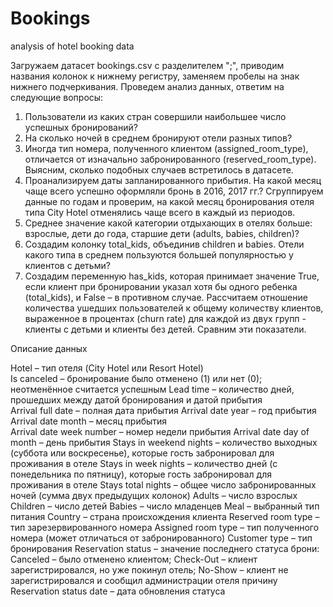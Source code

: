 # Bookings
analysis of hotel booking data


Загружаем датасет bookings.csv с разделителем ";", приводим названия колонок к нижнему регистру, заменяем пробелы на знак нижнего подчеркивания.
Проведем анализ данных, ответим на следующие вопросы:
1. Пользователи из каких стран совершили наибольшее число успешных бронирований? 
2. На сколько ночей в среднем бронируют отели разных типов?
3. Иногда тип номера, полученного клиентом (assigned_room_type), отличается от изначально забронированного (reserved_room_type). Выясним, сколько подобных случаев встретилось в датасете.
4. Проанализируем даты запланированного прибытия. 
На какой месяц чаще всего успешно оформляли бронь в 2016, 2017 гг.? 
Сгруппируем данные по годам и проверим, на какой месяц бронирования отеля типа City Hotel отменялись чаще всего в каждый из периодов.
5. Среднее значение какой категории отдыхающих в отелях больше: взрослые, дети до года, старшие дети (adults, babies, children)? 
6. Создадим колонку total_kids, объединив children и babies. Отели какого типа в среднем пользуются большей популярностью у клиентов с детьми?
7. Создадим переменную has_kids, которая принимает значение True, если клиент при бронировании указал хотя бы одного ребенка (total_kids), и False – в противном случае. Рассчитаем отношение количества ушедших пользователей к общему количеству клиентов, выраженное в процентах (churn rate) для каждой из двух групп - клиенты с детьми и клиенты без детей. Сравним эти показатели.
 

Описание данных

Hotel – тип отеля (City Hotel или Resort Hotel)  
Is canceled – бронирование было отменено (1) или нет (0); неотменённое считается успешным
Lead time – количество дней, прошедших между датой бронирования и датой прибытия  
Arrival full date – полная дата прибытия
Arrival date year – год прибытия  
Arrival date month – месяц прибытия  
Arrival date week number – номер недели прибытия
Arrival date day of month – день прибытия
Stays in weekend nights – количество выходных (суббота или воскресенье), которые гость забронировал для проживания в отеле
Stays in week nights – количество дней (с понедельника по пятницу), которые гость забронировал для проживания в отеле
Stays total nights – общее число забронированных ночей (сумма двух предыдущих колонок)
Adults – число взрослых
Children – число детей
Babies – число младенцев 
Meal – выбранный тип питания
Country – страна происхождения клиента
Reserved room type – тип зарезервированного номера
Assigned room type – тип полученного номера (может отличаться от забронированного)
Customer type – тип бронирования
Reservation status – значение последнего статуса брони: Canceled – было отменено клиентом; Check-Out – клиент зарегистрировался, но уже покинул отель; No-Show – клиент не зарегистрировался и сообщил администрации отеля причину
Reservation status date – дата обновления статуса
